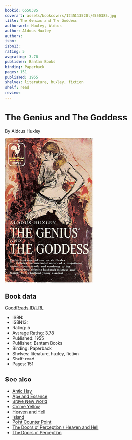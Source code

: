 ```yaml
---
bookid: 6550385
coverart: assets/bookcovers/1245113520l/6550385.jpg
title: The Genius and The Goddess
authorsort: Huxley, Aldous
author: Aldous Huxley
authors: 
isbn: 
isbn13: 
rating: 5
avgrating: 3.78
publisher: Bantam Books
binding: Paperback
pages: 151
published: 1955
shelves: literature, huxley, fiction
shelf: read
review: 
---
```


# The Genius and The Goddess

By Aldous Huxley

![](../../assets/bookcovers/1245113520l/6550385.jpg)

## Book data

[GoodReads ID/URL](https://www.goodreads.com/book/show/6550385)

- ISBN: 
- ISBN13: 
- Rating: 5
- Average Rating: 3.78
- Published: 1955
- Publisher: Bantam Books
- Binding: Paperback
- Shelves: literature, huxley, fiction
- Shelf: read
- Pages: 151


## See also

- [Antic Hay](Antic_Hay.md)
- [Ape and Essence](Ape_and_Essence.md)
- [Brave New World](Brave_New_World.md)
- [Crome Yellow](Crome_Yellow.md)
- [Heaven and Hell](Heaven_and_Hell.md)
- [Island](Island.md)
- [Point Counter Point](Point_Counter_Point.md)
- [The Doors of Perception / Heaven and Hell](The_Doors_of_Perception_-_Heaven_and_Hell.md)
- [The Doors of Perception](The_Doors_of_Perception.md)
